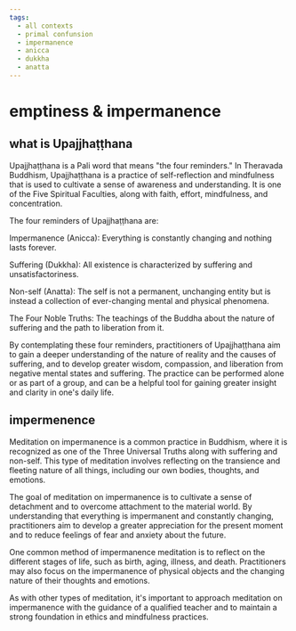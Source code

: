 ```yaml
---
tags:
  - all contexts
  - primal confunsion 
  - impermanence 
  - anicca 
  - dukkha 
  - anatta 
---
```

# emptiness & impermanence

## what is Upajjhaṭṭhana

Upajjhaṭṭhana is a Pali word that means "the four reminders." In Theravada Buddhism, Upajjhaṭṭhana is a practice of self-reflection and mindfulness that is used to cultivate a sense of awareness and understanding. It is one of the Five Spiritual Faculties, along with faith, effort, mindfulness, and concentration.

The four reminders of Upajjhaṭṭhana are:

Impermanence (Anicca): Everything is constantly changing and nothing lasts forever.

Suffering (Dukkha): All existence is characterized by suffering and unsatisfactoriness.

Non-self (Anatta): The self is not a permanent, unchanging entity but is instead a collection of ever-changing mental and physical phenomena.

The Four Noble Truths: The teachings of the Buddha about the nature of suffering and the path to liberation from it.

By contemplating these four reminders, practitioners of Upajjhaṭṭhana aim to gain a deeper understanding of the nature of reality and the causes of suffering, and to develop greater wisdom, compassion, and liberation from negative mental states and suffering. The practice can be performed alone or as part of a group, and can be a helpful tool for gaining greater insight and clarity in one's daily life.

## impermenence

Meditation on impermanence is a common practice in Buddhism, where it is recognized as one of the Three Universal Truths along with suffering and non-self. This type of meditation involves reflecting on the transience and fleeting nature of all things, including our own bodies, thoughts, and emotions.

The goal of meditation on impermanence is to cultivate a sense of detachment and to overcome attachment to the material world. By understanding that everything is impermanent and constantly changing, practitioners aim to develop a greater appreciation for the present moment and to reduce feelings of fear and anxiety about the future.

One common method of impermanence meditation is to reflect on the different stages of life, such as birth, aging, illness, and death. Practitioners may also focus on the impermanence of physical objects and the changing nature of their thoughts and emotions.

As with other types of meditation, it's important to approach meditation on impermanence with the guidance of a qualified teacher and to maintain a strong foundation in ethics and mindfulness practices.